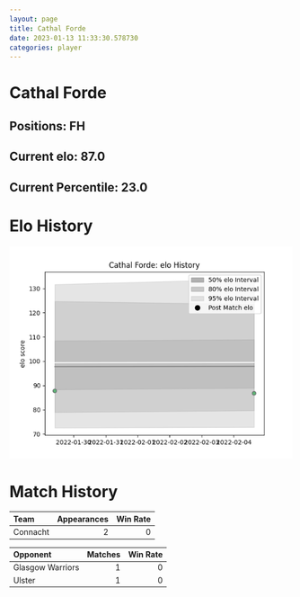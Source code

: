 ```yaml
---  
layout: page  
title: Cathal Forde  
date: 2023-01-13 11:33:30.578730  
categories: player  
---
```

# Cathal Forde

## Positions: FH

## Current elo: 87.0

## Current Percentile: 23.0

# Elo History


![elo history](history_CathalForde.png)
# Match History


| Team     |   Appearances |   Win Rate |
|:---------|--------------:|-----------:|
| Connacht |             2 |          0 |

| Opponent         |   Matches |   Win Rate |
|:-----------------|----------:|-----------:|
| Glasgow Warriors |         1 |          0 |
| Ulster           |         1 |          0 |